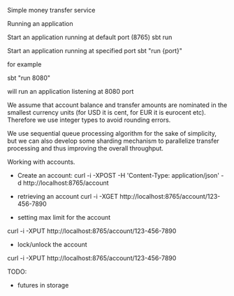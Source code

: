 Simple money transfer service

Running an application

Start an application running at default port (8765)
sbt run

Start an application running at specified port
sbt "run {port}"

for example

sbt "run 8080"

will run an application listening at 8080 port

We assume that account balance and transfer amounts are nominated in the smallest currency units (for USD it is cent, for EUR it is eurocent etc).
Therefore we use integer types to avoid rounding errors.

We use sequential queue processing algorithm for the sake of simplicity, but we can also develop some sharding mechanism to parallelize transfer processing and thus improving the overall throughput.

Working with accounts.

- Create an account:
curl -i -XPOST -H 'Content-Type: application/json' -d  http://localhost:8765/account

- retrieving an account
curl -i -XGET http://localhost:8765/account/123-456-7890

- setting max limit for the account

curl -i -XPUT http://localhost:8765/account/123-456-7890

- lock/unlock the account

curl -i -XPUT http://localhost:8765/account/123-456-7890


TODO:
- futures in storage
